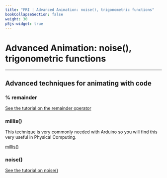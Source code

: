 ```yaml
---
title: "FRI | Advanced Animation: noise(), trigonometric functions"
bookCollapseSection: false
weight: 30
p5js-widget: true
---
```


# Advanced Animation: noise(), trigonometric functions

---

## Advanced techniques for animating with code

### % remainder

[See the tutorial on the remainder operator](../../../tutorials/p5-js/remainder.md)

### millis()

This technique is very commonly needed with Arduino so you will find this very useful in Physical Computing.

[millis()](https://p5js.org/reference/#/p5/millis)

### noise()

[See the tutorial on noise()](../../../tutorials/p5-js/noise.md)